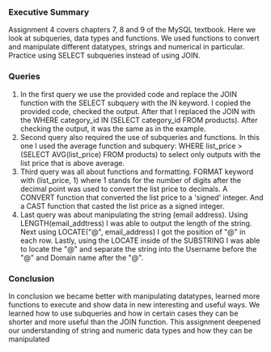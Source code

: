 <h3>Executive Summary</h3>

<p>Assignment 4 covers chapters 7, 8 and 9 of the MySQL textbook. Here we look at subqueries, data types and functions. We used functions to convert and manipulate different datatypes, strings and numerical in particular. Practice using SELECT subqueries instead of using JOIN.</p>

<h3>Queries</h3>

<ol>
  <li>In the first query we use the provided code and replace the JOIN function with the SELECT subquery with the IN keyword. I copied the provided code, checked the output. After that I replaced the JOIN with the WHERE category_id IN (SELECT category_id FROM products). After checking the output, it was the same as in the example.
  <li>Second query also required the use of subqueries and functions. In this one I used the average function and subquery: WHERE list_price > (SELECT AVG(list_price) FROM products) to select only outputs with the list price that is above average.
  <li>Third query was all about functions and formatting. FORMAT keyword with (list_price, 1) where 1 stands for the number of digits after the decimal point was used to convert the list price to decimals. A CONVERT function that converted the list price to a 'signed' integer. And a CAST function that casted the list price as a signed integer.
  <li>Last query was about manipulating the string (email address). Using LENGTH(email_addtress) I was able to output the length of the string. Next using LOCATE("@", email_address) I got the position of "@" in each row. Lastly, using the LOCATE inside of the SUBSTRING I was able to locate the "@" and separate the string into the Username before the "@" and Domain name after the "@".
</ol>

<h3>Conclusion</h3>

<p>In conclusion we became better with manipulating datatypes, learned more functions to execute and show data in new interesting and useful ways. We learned how to use subqueries and how in certain cases they can be shorter and more useful than the JOIN function. This assignment deepened our understanding of string and numeric data types and how they can be manipulated</p>
